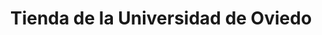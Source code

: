 ---
title: "Tienda de la Universidad de Oviedo"
url: /oviedo-uvieu/tienda-de-la-universidad-de-oviedo/
shop: regalo
---
